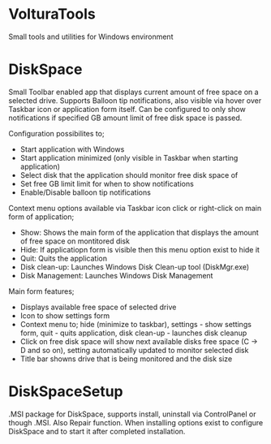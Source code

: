 # VolturaTools
Small tools and utilities for Windows environment

# DiskSpace 
  Small Toolbar enabled app that displays current amount of free space on a selected drive.
  Supports Balloon tip notifications, also visible via hover over Taskbar icon or application form itself.
  Can be configured to only show notifications if specified GB amount limit of free disk space is passed.

Configuration possibilites to;
  - Start application with Windows
  - Start application minimized (only visible in Taskbar when starting application)
  - Select disk that the application should  monitor free disk space of
  - Set free GB limit limit for when to show notifications
  - Enable/Disable balloon tip notifications
  
Context menu options available via Taskbar icon click or right-click on main form of application;
  - Show: Shows the main form of the application that displays the amount of free space on montitored disk
  - Hide: If applicatiopn form is visible then this menu option exist to hide it
  - Quit: Quits the application
  - Disk clean-up: Launches Windows Disk Clean-up tool (DiskMgr.exe)
  - Disk Management: Launches Windows Disk Management
  
Main form features;
  - Displays available free space of selected drive
  - Icon to show settings form
  - Context menu to; hide (minimize to taskbar), settings - show settings form, quit - quits application, disk clean-up - launches disk cleanup
  - Click on free disk space will show next available disks free space (C -> D and so on), setting automatically updated to monitor selected disk
  - Title bar showns drive that is being monitored and the disk size
  
 # DiskSpaceSetup
   .MSI package for DiskSpace, supports install, uninstall via ControlPanel or though .MSI. Also Repair function.
   When installing options exist to configure DiskSpace and to start it after completed installation.
